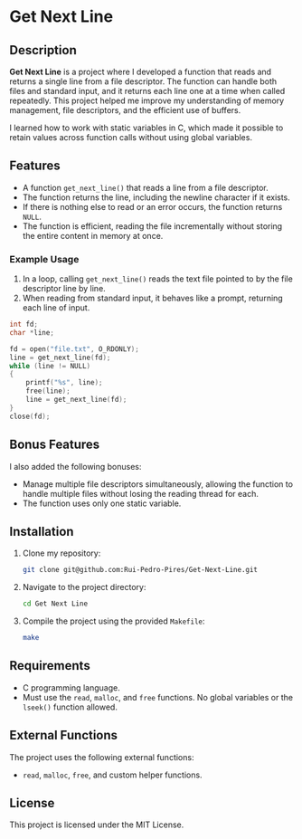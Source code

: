# Get Next Line

## Description
**Get Next Line** is a project where I developed a function that reads and returns a single line from a file descriptor. The function can handle both files and standard input, and it returns each line one at a time when called repeatedly. This project helped me improve my understanding of memory management, file descriptors, and the efficient use of buffers.

I learned how to work with static variables in C, which made it possible to retain values across function calls without using global variables.

## Features
- A function `get_next_line()` that reads a line from a file descriptor.
- The function returns the line, including the newline character if it exists.
- If there is nothing else to read or an error occurs, the function returns `NULL`.
- The function is efficient, reading the file incrementally without storing the entire content in memory at once.

### Example Usage
1. In a loop, calling `get_next_line()` reads the text file pointed to by the file descriptor line by line.
2. When reading from standard input, it behaves like a prompt, returning each line of input.

```c
int fd;
char *line;

fd = open("file.txt", O_RDONLY);
line = get_next_line(fd);
while (line != NULL)
{
    printf("%s", line);
    free(line);
    line = get_next_line(fd);
}
close(fd);
```

## Bonus Features
I also added the following bonuses:
- Manage multiple file descriptors simultaneously, allowing the function to handle multiple files without losing the reading thread for each.
- The function uses only one static variable.

## Installation
1. Clone my repository:
   ```bash
   git clone git@github.com:Rui-Pedro-Pires/Get-Next-Line.git
   ```
2. Navigate to the project directory:
   ```bash
   cd Get Next Line
   ```
3. Compile the project using the provided `Makefile`:
   ```bash
   make
   ```

## Requirements
- C programming language.
- Must use the `read`, `malloc`, and `free` functions. No global variables or the `lseek()` function allowed.
  
## External Functions
The project uses the following external functions:
- `read`, `malloc`, `free`, and custom helper functions.

## License
This project is licensed under the MIT License.

